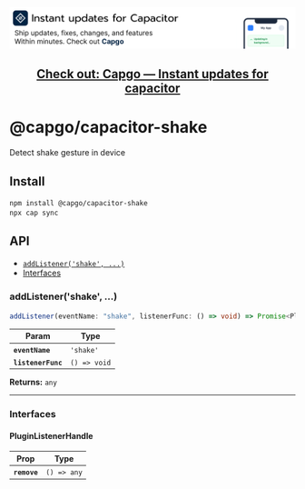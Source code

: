 <a href="https://capgo.app/"><img src='https://raw.githubusercontent.com/Cap-go/capgo/main/assets/capgo_banner.png' alt='Capgo - Instant updates for capacitor'/></a>

<div align="center">
<h2><a href="https://capgo.app/">Check out: Capgo — Instant updates for capacitor</a></h2>
</div>

# @capgo/capacitor-shake

Detect shake gesture in device

## Install

```bash
npm install @capgo/capacitor-shake
npx cap sync
```

## API

<docgen-index>

* [`addListener('shake', ...)`](#addlistenershake)
* [Interfaces](#interfaces)

</docgen-index>

<docgen-api>
<!--Update the source file JSDoc comments and rerun docgen to update the docs below-->

### addListener('shake', ...)

```typescript
addListener(eventName: "shake", listenerFunc: () => void) => Promise<PluginListenerHandle> & PluginListenerHandle
```

| Param              | Type                       |
| ------------------ | -------------------------- |
| **`eventName`**    | <code>'shake'</code>       |
| **`listenerFunc`** | <code>() =&gt; void</code> |

**Returns:** <code>any</code>

--------------------


### Interfaces


#### PluginListenerHandle

| Prop         | Type                      |
| ------------ | ------------------------- |
| **`remove`** | <code>() =&gt; any</code> |

</docgen-api>

